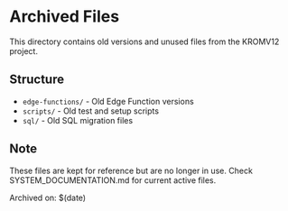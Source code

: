 # Archived Files

This directory contains old versions and unused files from the KROMV12 project.

## Structure
- `edge-functions/` - Old Edge Function versions
- `scripts/` - Old test and setup scripts  
- `sql/` - Old SQL migration files

## Note
These files are kept for reference but are no longer in use.
Check SYSTEM_DOCUMENTATION.md for current active files.

Archived on: $(date)
